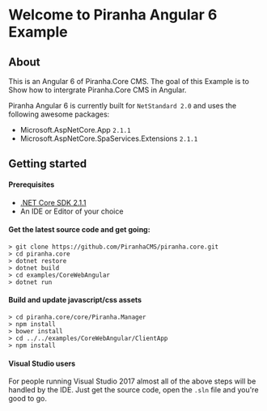 # Welcome to Piranha Angular 6 Example

## About

This is an Angular 6 of Piranha.Core CMS. The goal of this Example 
is to Show how to intergrate Piranha.Core CMS in Angular.

Piranha Angular 6 is currently built for `NetStandard 2.0` and uses the following awesome packages:

* Microsoft.AspNetCore.App `2.1.1`
* Microsoft.AspNetCore.SpaServices.Extensions `2.1.1`

## Getting started

#### Prerequisites

* [.NET Core SDK 2.1.1](https://www.microsoft.com/net/core/)
* An IDE or Editor of your choice

#### Get the latest source code and get going:

    > git clone https://github.com/PiranhaCMS/piranha.core.git
    > cd piranha.core
    > dotnet restore
    > dotnet build
    > cd examples/CoreWebAngular
    > dotnet run
    
#### Build and update javascript/css assets

    > cd piranha.core/core/Piranha.Manager
    > npm install
    > bower install
    > cd ../../examples/CoreWebAngular/ClientApp
    > npm install


#### Visual Studio users

For people running Visual Studio 2017 almost all of the above steps will be handled by the IDE. Just get the source code, open the `.sln` file and you're good to go.
